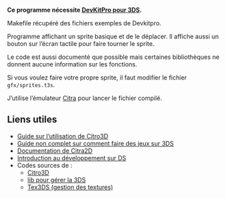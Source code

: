 **Ce programme nécessite [DevKitPro pour 3DS](https://devkitpro.org/wiki/Getting_Started).**

Makefile récupéré des fichiers exemples de Devkitpro.

Programme affichant un sprite basique et de le déplacer. Il affiche aussi un bouton sur l’écran tactile pour faire tourner le sprite.

Le code est aussi documenté que possible mais certaines bibliothèques ne donnent aucune information sur les fonctions.

Si vous voulez faire votre propre sprite, il faut modifier le fichier `gfx/sprites.t3s`.

J’utilise l’émulateur [Citra](https://citra-emu.org/) pour lancer le fichier compilé.

## Liens utiles

* [Guide sur l’utilisation de Citro3D](https://kprovost7314.gitbooks.io/the-un-official-citro3d-homebrew-dev-guide/content/)
* [Guide non complet sur comment faire des jeux sur 3DS](https://github.com/xem/3DShomebrew)
* [Documentation de Citra2D](https://citro2d.devkitpro.org/)
* [Introduction au développement sur DS](https://patater.com/files/projects/manual/manual.html)
* Codes sources de :
    * [Citro3D](https://github.com/devkitPro/citro3d)
    * [lib pour gérer la 3DS](https://github.com/devkitPro/libctru)
    * [Tex3DS (gestion des textures)](https://github.com/devkitPro/tex3ds)
